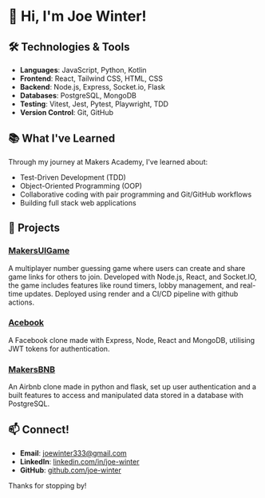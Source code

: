 # 👋 Hi, I'm Joe Winter!

## 🛠️ Technologies & Tools
- **Languages**: JavaScript, Python, Kotlin
- **Frontend**: React, Tailwind CSS, HTML, CSS
- **Backend**: Node.js, Express, Socket.io, Flask
- **Databases**: PostgreSQL, MongoDB
- **Testing**: Vitest, Jest, Pytest, Playwright, TDD
- **Version Control**: Git, GitHub

## 📚 What I've Learned
Through my journey at Makers Academy, I've learned about:
- Test-Driven Development (TDD)
- Object-Oriented Programming (OOP)
- Collaborative coding with pair programming and Git/GitHub workflows
- Building full stack web applications

## 🚀 Projects
### [MakersUIGame](https://github.com/shammy642/MakersUIGame)
A multiplayer number guessing game where users can create and share game links for others to join. Developed with Node.js, React, and Socket.IO, the game includes features like round timers, lobby management, and real-time updates. Deployed using render and a CI/CD pipeline with github actions.

### [Acebook](https://github.com/Alexia-May/acebook-watermelon-club)
A Facebook clone made with Express, Node, React and MongoDB, utilising JWT tokens for authentication.

### [MakersBNB](https://github.com/MichaelVerdon/makersbnb-group-earth)
An Airbnb clone made in python and flask, set up user authentication and a built features to access and manipulated data stored in a database with PostgreSQL.

## 📫 Connect!
- **Email**: [joewinter333@gmail.com](mailto:joewinter333@gmail.com)
- **LinkedIn**: [linkedin.com/in/joe-winter](https://www.linkedin.com/in/joe-winter-634643236/)
- **GitHub**: [github.com/joe-winter](https://github.com/joe-winter)

Thanks for stopping by!
